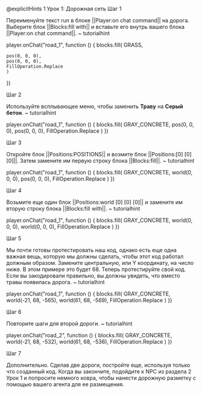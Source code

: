 @explicitHints 1
Урок 1: Дорожная сеть
Шаг 1

Переименуйте текст run в блоке ||Player:on chat command|| на дорога. Выберите блок ||Blocks:fill with|| и вставьте его внутрь вашего блока ||Player:on chat command||.
~ tutorialhint

player.onChat("road_1", function () {
    blocks.fill(
    GRASS,

    pos(0, 0, 0),
    pos(0, 0, 0),
    FillOperation.Replace
    )
})

Шаг 2

Используйте всплывающее меню, чтобы заменить **Траву** на **Серый бетон**.
~ tutorialhint

player.onChat("road_1", function () {
    blocks.fill(
    GRAY_CONCRETE,
    pos(0, 0, 0),
    pos(0, 0, 0),
    FillOperation.Replace
    )
})

Шаг 3

Откройте блок ||Positions:POSITIONS|| и возмите блок ||Positions:[0] [0] [0]||. Затем замените им первую строку блока ||Blocks:fill||.
~ tutorialhint

player.onChat("road_1", function () {
    blocks.fill(
    GRAY_CONCRETE,
    world(0, 0, 0),
    pos(0, 0, 0),
    FillOperation.Replace
    )
})

Шаг 4

Возьмите еще один блок ||Positions:world [0] [0] [0]|| и замените им вторую строку блока ||Blocks:fill with||.
~ tutorialhint

player.onChat("road_1", function () {
    blocks.fill(
    GRAY_CONCRETE,
    world(0, 0, 0),
    world(0, 0, 0),
    FillOperation.Replace
    )
})

Шаг 5

Мы почти готовы протестировать наш код, однако есть еще одна важная вещь, которую мы должны сделать, чтобы этот код работал должным образом. Замените центральную, или Y координату, на число ниже. В этом примере это будет 68. Теперь протестируйте свой код. Если вы закодировали правильно, вы должны увидеть, что вместо травы появилась дорога.
~ tutorialhint

player.onChat("road_1", function () {
    blocks.fill(
    GRAY_CONCRETE,
    world(-21, 68, -565),
    world(61, 68, -569),
    FillOperation.Replace
    )
})

Шаг 6

Повторите шаги для второй дороги.
~ tutorialhint

player.onChat("road_2", function () {
    blocks.fill(
    GRAY_CONCRETE,
    world(-21, 68, -532),
    world(61, 68, -536),
    FillOperation.Replace
    )
})

Шаг 7

Дополнительно. Сделав две дороги, постройте еще, используя только что созданный код. Когда вы закончите, подойдите к NPC из раздела 2 Урок 1 и попросите немного ковра, чтобы нанести дорожную разметку с помощью вашего агента для ее размещения.
